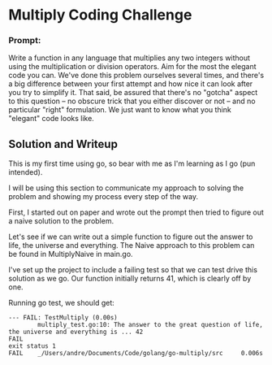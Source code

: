 # Multiply Coding Challenge

### Prompt: 

 Write a function in any language that multiplies any two integers without using the multiplication or division operators. Aim for the most the elegant code you can. We've done this problem ourselves several times, and there's a big difference between your first attempt and how nice it can look after you try to simplify it. That said, be assured that there's no "gotcha" aspect to this question – no obscure trick that you either discover or not – and no particular "right" formulation. We just want to know what you think "elegant" code looks like.


## Solution and Writeup

This is my first time using go, so bear with me as I'm learning as I go (pun intended).

I will be using this section to communicate my approach to solving the problem and showing my process every step of the way.

First, I started out on paper and wrote out the prompt then tried to figure out a naive solution to the problem.

Let's see if we can write out a simple function to figure out the answer to life, the universe and everything.
The Naive approach to this problem can be found in MultiplyNaive in main.go.

I've set up the project to include a failing test so that we can test drive this solution as we go.
Our function initially returns 41, which is clearly off by one.

Running go test, we should get:

```
--- FAIL: TestMultiply (0.00s)
        multiply_test.go:10: The answer to the great question of life, the universe and everything is ... 42
FAIL
exit status 1
FAIL    _/Users/andre/Documents/Code/golang/go-multiply/src     0.006s
```


